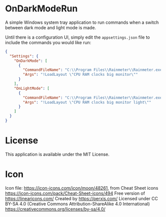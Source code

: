# OnDarkModeRun
A simple Windows system tray application to run commands when a switch between dark mode and light mode is made.

Until there is a configuration UI, simply edit the `appsettings.json` file to include the commands you would like run:

``` json
{
  "Settings": {
    "OnDarkMode": [
      {
        "CommandFileName": "C:\\Program Files\\Rainmeter\\Rainmeter.exe",
        "Args": "!LoadLayout \"CPU RAM clocks big monitor\""
      }
    ],
    "OnLightMode": [
      {
        "CommandFileName": "C:\\Program Files\\Rainmeter\\Rainmeter.exe",
        "Args": "!LoadLayout \"CPU RAM clocks big monitor light\""
      }
    ]
  }
}
```

# License
This application is available under the MIT License.

# Icon
Icon file: https://icon-icons.com/icon/moon/48261, from Cheat Sheet icons https://icon-icons.com/pack/Cheat-Sheet-icons/494
Free version of https://linearicons.com/
Created by https://perxis.com/
Licensed under CC BY-SA 4.0 (Creative Commons Attribution-ShareAlike 4.0 International)
https://creativecommons.org/licenses/by-sa/4.0/

